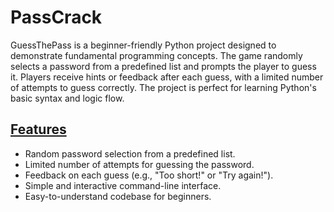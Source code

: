 <h1>PassCrack</h1> 

GuessThePass is a beginner-friendly Python project designed to demonstrate fundamental programming concepts. The game randomly selects a password from a predefined list and prompts the player to guess it. Players receive hints or feedback after each guess, with a limited number of attempts to guess correctly. The project is perfect for learning Python's basic syntax and logic flow.

<h2><u>Features</u></h2>
<ul>
  <li>Random password selection from a predefined list.</li>
  <li>Limited number of attempts for guessing the password.</li>
  <li>Feedback on each guess (e.g., "Too short!" or "Try again!").</li>
  <li>Simple and interactive command-line interface.</li>
  <li>Easy-to-understand codebase for beginners.</li>
  
</ul>



















